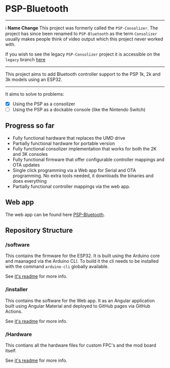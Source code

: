 # PSP-Bluetooth

--- 

ℹ️ **Name Change**  This project was formerly called the `PSP-Consolizer`. The project has since been renamed to `PSP-Bluetooth` as the term `Consolizer` usually makes people think of video output which this project never worked with. 

If you wish to see the legacy `PSP-Consolizer` project it is accessible on the `legacy` branch [here](https://github.com/ste2425/PSP-Bluetooth/tree/legacy)

---

This project aims to add Bluetooth controller support to the PSP 1k, 2k and 3k models using an ESP32.

---

It aims to solve to problems:

- [x] Using the PSP as a consolizer
- [ ] Using the PSP as a dockable console (like the Nintendo Switch)

## Progress so far
* Fully functional hardware that replaces the UMD drive
* Partially functional hardware for portable version
* Fully functional consolizer implementation that works for both the 2K and 3K consoles
* Fully functional firmware that offer configurable controller mappings and OTA updates
* Single click programming via a Web app for Serial and OTA programming. No extra tools needed, it downloads the binaries and does everything
* Partially functional controller mappings via the web app.

## Web app

The web app can be found here [PSP-Bluetooth](https://ste2425.github.io/PSP-Bluetooth/).

## Repository Structure

### /software

This contains the firmware for the ESP32. It is built using the Arduino core and maanaged via the Arduino CLI. To build it the cli needs to be installed with the command `arduino-cli` globally available. 

See [it's readme](./software/Readme.md) for more info.

### /installer

This contains the software for the Web app. It as an Angular application built using Angular Material and deployed to GitHub pages via GitHub Actions.

See [it's readme](./installer/README.md) for more info.

### /Hardware

This contians all the hardware files for custom FPC's and the mod board itself.

See [it's readme](./hardware/Readme.md) for more info.
